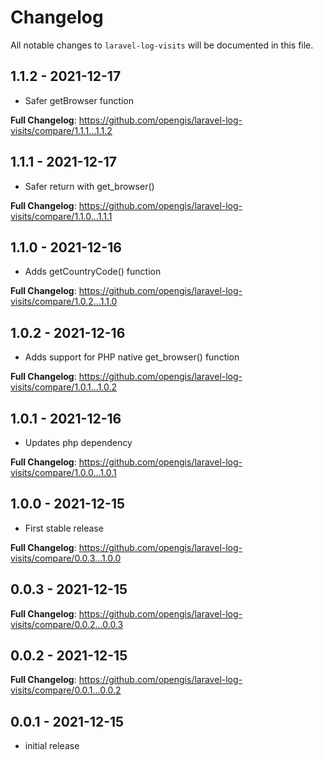 # Changelog

All notable changes to `laravel-log-visits` will be documented in this file.

## 1.1.2 - 2021-12-17

- Safer getBrowser function

**Full Changelog**: https://github.com/opengis/laravel-log-visits/compare/1.1.1...1.1.2

## 1.1.1 - 2021-12-17

- Safer return with get_browser()

**Full Changelog**: https://github.com/opengis/laravel-log-visits/compare/1.1.0...1.1.1

## 1.1.0 - 2021-12-16

- Adds getCountryCode() function

**Full Changelog**: https://github.com/opengis/laravel-log-visits/compare/1.0.2...1.1.0

## 1.0.2 - 2021-12-16

- Adds support for PHP native get_browser() function

**Full Changelog**: https://github.com/opengis/laravel-log-visits/compare/1.0.1...1.0.2

## 1.0.1 - 2021-12-16

- Updates php dependency

**Full Changelog**: https://github.com/opengis/laravel-log-visits/compare/1.0.0...1.0.1

## 1.0.0 - 2021-12-15

- First stable release

**Full Changelog**: https://github.com/opengis/laravel-log-visits/compare/0.0.3...1.0.0

## 0.0.3 - 2021-12-15

**Full Changelog**: https://github.com/opengis/laravel-log-visits/compare/0.0.2...0.0.3

## 0.0.2 - 2021-12-15

**Full Changelog**: https://github.com/opengis/laravel-log-visits/compare/0.0.1...0.0.2

## 0.0.1 - 2021-12-15

- initial release
